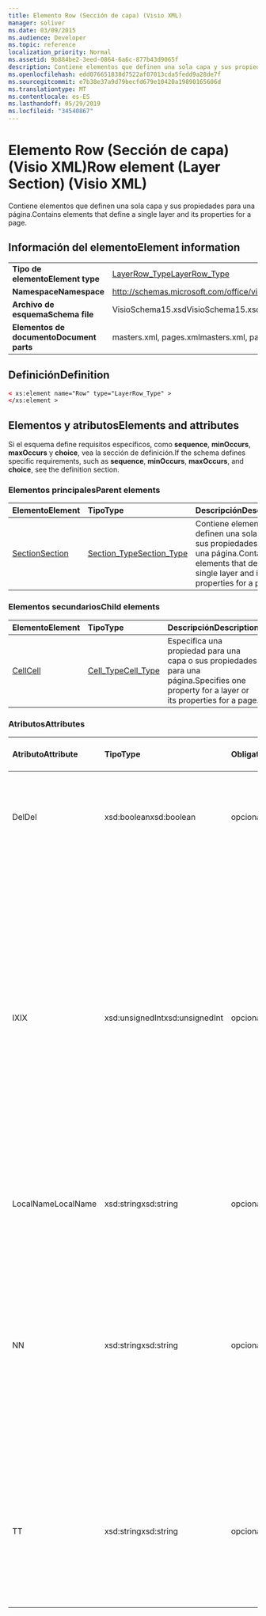 ```yaml
---
title: Elemento Row (Sección de capa) (Visio XML)
manager: soliver
ms.date: 03/09/2015
ms.audience: Developer
ms.topic: reference
localization_priority: Normal
ms.assetid: 9b884be2-3eed-0864-6a6c-877b43d9065f
description: Contiene elementos que definen una sola capa y sus propiedades para una página.
ms.openlocfilehash: edd076651838d7522af07013cda5fedd9a28de7f
ms.sourcegitcommit: e7b38e37a9d79becfd679e10420a19890165606d
ms.translationtype: MT
ms.contentlocale: es-ES
ms.lasthandoff: 05/29/2019
ms.locfileid: "34540867"
---
```

# <a name="row-element-layer-section-visio-xml"></a><span data-ttu-id="37d89-103">Elemento Row (Sección de capa) (Visio XML)</span><span class="sxs-lookup"><span data-stu-id="37d89-103">Row element (Layer Section) (Visio XML)</span></span>

<span data-ttu-id="37d89-104">Contiene elementos que definen una sola capa y sus propiedades para una página.</span><span class="sxs-lookup"><span data-stu-id="37d89-104">Contains elements that define a single layer and its properties for a page.</span></span>
  
## <a name="element-information"></a><span data-ttu-id="37d89-105">Información del elemento</span><span class="sxs-lookup"><span data-stu-id="37d89-105">Element information</span></span>

|||
|:-----|:-----|
|<span data-ttu-id="37d89-106">**Tipo de elemento**</span><span class="sxs-lookup"><span data-stu-id="37d89-106">**Element type**</span></span> <br/> |[<span data-ttu-id="37d89-107">LayerRow_Type</span><span class="sxs-lookup"><span data-stu-id="37d89-107">LayerRow_Type</span></span>](layerrow_type-complextypevisio-xml.md) <br/> |
|<span data-ttu-id="37d89-108">**Namespace**</span><span class="sxs-lookup"><span data-stu-id="37d89-108">**Namespace**</span></span> <br/> |http://schemas.microsoft.com/office/visio/2012/main  <br/> |
|<span data-ttu-id="37d89-109">**Archivo de esquema**</span><span class="sxs-lookup"><span data-stu-id="37d89-109">**Schema file**</span></span> <br/> |<span data-ttu-id="37d89-110">VisioSchema15.xsd</span><span class="sxs-lookup"><span data-stu-id="37d89-110">VisioSchema15.xsd</span></span>  <br/> |
|<span data-ttu-id="37d89-111">**Elementos de documento**</span><span class="sxs-lookup"><span data-stu-id="37d89-111">**Document parts**</span></span> <br/> |<span data-ttu-id="37d89-112">masters.xml, pages.xml</span><span class="sxs-lookup"><span data-stu-id="37d89-112">masters.xml, pages.xml</span></span>  <br/> |
   
## <a name="definition"></a><span data-ttu-id="37d89-113">Definición</span><span class="sxs-lookup"><span data-stu-id="37d89-113">Definition</span></span>

```XML
< xs:element name="Row" type="LayerRow_Type" >
</xs:element >
```

## <a name="elements-and-attributes"></a><span data-ttu-id="37d89-114">Elementos y atributos</span><span class="sxs-lookup"><span data-stu-id="37d89-114">Elements and attributes</span></span>

<span data-ttu-id="37d89-115">Si el esquema define requisitos específicos, como **sequence**, **minOccurs**, **maxOccurs** y **choice**, vea la sección de definición.</span><span class="sxs-lookup"><span data-stu-id="37d89-115">If the schema defines specific requirements, such as **sequence**, **minOccurs**, **maxOccurs**, and **choice**, see the definition section.</span></span> 
  
### <a name="parent-elements"></a><span data-ttu-id="37d89-116">Elementos principales</span><span class="sxs-lookup"><span data-stu-id="37d89-116">Parent elements</span></span>

|<span data-ttu-id="37d89-117">**Elemento**</span><span class="sxs-lookup"><span data-stu-id="37d89-117">**Element**</span></span>|<span data-ttu-id="37d89-118">**Tipo**</span><span class="sxs-lookup"><span data-stu-id="37d89-118">**Type**</span></span>|<span data-ttu-id="37d89-119">**Descripción**</span><span class="sxs-lookup"><span data-stu-id="37d89-119">**Description**</span></span>|
|:-----|:-----|:-----|
|[<span data-ttu-id="37d89-120">Section</span><span class="sxs-lookup"><span data-stu-id="37d89-120">Section</span></span>](section-element-sheet_type-complextypevisio-xml.md) <br/> |[<span data-ttu-id="37d89-121">Section_Type</span><span class="sxs-lookup"><span data-stu-id="37d89-121">Section_Type</span></span>](section_type-complextypevisio-xml.md) <br/> |<span data-ttu-id="37d89-122">Contiene elementos que definen una sola capa y sus propiedades para una página.</span><span class="sxs-lookup"><span data-stu-id="37d89-122">Contains elements that define a single layer and its properties for a page.</span></span>  <br/> |
   
### <a name="child-elements"></a><span data-ttu-id="37d89-123">Elementos secundarios</span><span class="sxs-lookup"><span data-stu-id="37d89-123">Child elements</span></span>

|<span data-ttu-id="37d89-124">**Elemento**</span><span class="sxs-lookup"><span data-stu-id="37d89-124">**Element**</span></span>|<span data-ttu-id="37d89-125">**Tipo**</span><span class="sxs-lookup"><span data-stu-id="37d89-125">**Type**</span></span>|<span data-ttu-id="37d89-126">**Descripción**</span><span class="sxs-lookup"><span data-stu-id="37d89-126">**Description**</span></span>|
|:-----|:-----|:-----|
|[<span data-ttu-id="37d89-127">Cell</span><span class="sxs-lookup"><span data-stu-id="37d89-127">Cell</span></span>](cell-element-layer-sectionvisio-xml.md) <br/> |[<span data-ttu-id="37d89-128">Cell_Type</span><span class="sxs-lookup"><span data-stu-id="37d89-128">Cell_Type</span></span>](cell_type-complextypevisio-xml.md) <br/> |<span data-ttu-id="37d89-129">Especifica una propiedad para una capa o sus propiedades para una página.</span><span class="sxs-lookup"><span data-stu-id="37d89-129">Specifies one property for a layer or its properties for a page.</span></span>  <br/> |
   
### <a name="attributes"></a><span data-ttu-id="37d89-130">Atributos</span><span class="sxs-lookup"><span data-stu-id="37d89-130">Attributes</span></span>

|<span data-ttu-id="37d89-131">**Atributo**</span><span class="sxs-lookup"><span data-stu-id="37d89-131">**Attribute**</span></span>|<span data-ttu-id="37d89-132">**Tipo**</span><span class="sxs-lookup"><span data-stu-id="37d89-132">**Type**</span></span>|<span data-ttu-id="37d89-133">**Obligatorio**</span><span class="sxs-lookup"><span data-stu-id="37d89-133">**Required**</span></span>|<span data-ttu-id="37d89-134">**Descripción**</span><span class="sxs-lookup"><span data-stu-id="37d89-134">**Description**</span></span>|<span data-ttu-id="37d89-135">**Posibles valores**</span><span class="sxs-lookup"><span data-stu-id="37d89-135">**Possible values**</span></span>|
|:-----|:-----|:-----|:-----|:-----|
|<span data-ttu-id="37d89-136">Del</span><span class="sxs-lookup"><span data-stu-id="37d89-136">Del</span></span>  <br/> |<span data-ttu-id="37d89-137">xsd:boolean</span><span class="sxs-lookup"><span data-stu-id="37d89-137">xsd:boolean</span></span>  <br/> |<span data-ttu-id="37d89-138">opcional</span><span class="sxs-lookup"><span data-stu-id="37d89-138">optional</span></span>  <br/> |<span data-ttu-id="37d89-139">Especifica si se ha eliminado una fila que se heredaría de una forma maestra.</span><span class="sxs-lookup"><span data-stu-id="37d89-139">Specifies whether a row that would otherwise be inherited from a master shape has been deleted.</span></span>  <br/> |<span data-ttu-id="37d89-140">Valores del tipo xsd:boolean.</span><span class="sxs-lookup"><span data-stu-id="37d89-140">Values of the xsd:boolean type.</span></span>  <br/> |
|<span data-ttu-id="37d89-141">IX</span><span class="sxs-lookup"><span data-stu-id="37d89-141">IX</span></span>  <br/> |<span data-ttu-id="37d89-142">xsd:unsignedInt</span><span class="sxs-lookup"><span data-stu-id="37d89-142">xsd:unsignedInt</span></span>  <br/> |<span data-ttu-id="37d89-143">opcional</span><span class="sxs-lookup"><span data-stu-id="37d89-143">optional</span></span>  <br/> |<span data-ttu-id="37d89-144">Especifica el identificador único de la fila.</span><span class="sxs-lookup"><span data-stu-id="37d89-144">Specifies the one-based identifier for the row.</span></span> <span data-ttu-id="37d89-145">Debe ser unqiue y mayor que otros identificadores de la misma sección. El atributo IX solo se usa para las secciones Character, Connection, Field, FillGradient, Geometry, Layer, LineGradient, Paragraph, Reviewer, Scratch y Tabs.</span><span class="sxs-lookup"><span data-stu-id="37d89-145">It should be unqiue and greater than other identifiers in the same section.The IX attribute is only used for the Character, Connection, Field, FillGradient, Geometry, Layer, LineGradient, Paragraph, Reviewer, Scratch, and Tabs sections.</span></span> <span data-ttu-id="37d89-146">Una fila solo puede tener uno de los atributos IX o N.</span><span class="sxs-lookup"><span data-stu-id="37d89-146">A row can only have one of the IX or N attributes.</span></span>  <br/> |<span data-ttu-id="37d89-147">Valores del tipo xsd:unsignedInt.</span><span class="sxs-lookup"><span data-stu-id="37d89-147">Values of the xsd:unsignedInt type.</span></span>  <br/> |
|<span data-ttu-id="37d89-148">LocalName</span><span class="sxs-lookup"><span data-stu-id="37d89-148">LocalName</span></span>  <br/> |<span data-ttu-id="37d89-149">xsd:string</span><span class="sxs-lookup"><span data-stu-id="37d89-149">xsd:string</span></span>  <br/> |<span data-ttu-id="37d89-150">opcional</span><span class="sxs-lookup"><span data-stu-id="37d89-150">optional</span></span>  <br/> |<span data-ttu-id="37d89-151">Especifica el nombre único dependiente del idioma de la fila.</span><span class="sxs-lookup"><span data-stu-id="37d89-151">Specifies the unique language-dependent name of the row.</span></span>  <br/> |<span data-ttu-id="37d89-152">Valores del tipo xsd:string.</span><span class="sxs-lookup"><span data-stu-id="37d89-152">Values of the xsd:string type.</span></span>  <br/> |
|<span data-ttu-id="37d89-153">N</span><span class="sxs-lookup"><span data-stu-id="37d89-153">N</span></span>  <br/> |<span data-ttu-id="37d89-154">xsd:string</span><span class="sxs-lookup"><span data-stu-id="37d89-154">xsd:string</span></span>  <br/> |<span data-ttu-id="37d89-155">opcional</span><span class="sxs-lookup"><span data-stu-id="37d89-155">optional</span></span>  <br/> |<span data-ttu-id="37d89-156">Especifica el nombre único independiente del idioma de la fila. El atributo N solo se usa para las secciones User, Property, Actions, Control, Connection, Hyperlink y ActionTag.</span><span class="sxs-lookup"><span data-stu-id="37d89-156">Specifies the unique language-independent name of the row.The N attribute is only used for the User, Property, Actions, Control, Connection, Hyperlink, and ActionTag sections.</span></span> <span data-ttu-id="37d89-157">Una fila solo puede tener uno de los atributos IX o N.</span><span class="sxs-lookup"><span data-stu-id="37d89-157">A row can only have one of the IX or N attributes.</span></span>  <br/> |<span data-ttu-id="37d89-158">Valores del tipo xsd:string.</span><span class="sxs-lookup"><span data-stu-id="37d89-158">Values of the xsd:string type.</span></span>  <br/> |
|<span data-ttu-id="37d89-159">T</span><span class="sxs-lookup"><span data-stu-id="37d89-159">T</span></span>  <br/> |<span data-ttu-id="37d89-160">xsd:string</span><span class="sxs-lookup"><span data-stu-id="37d89-160">xsd:string</span></span>  <br/> |<span data-ttu-id="37d89-161">opcional</span><span class="sxs-lookup"><span data-stu-id="37d89-161">optional</span></span>  <br/> |<span data-ttu-id="37d89-162">Especifica el tipo de la ruta geométrica representada por la fila y usada en la visualización de geometría.</span><span class="sxs-lookup"><span data-stu-id="37d89-162">Specifies the type of the geometric path represented by the row and used in geometry visualization.</span></span> <span data-ttu-id="37d89-163">El atributo T solo se usa para la sección Geometría.</span><span class="sxs-lookup"><span data-stu-id="37d89-163">The T attribute is only used for the Geometry section.</span></span>  <br/> |<span data-ttu-id="37d89-164">Valores del tipo xsd:string.</span><span class="sxs-lookup"><span data-stu-id="37d89-164">Values of the xsd:string type.</span></span>  <br/> |
   

